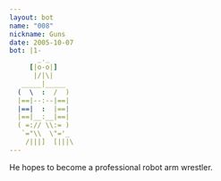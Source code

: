 ```yaml
---
layout: bot
name: "008"
nickname: Guns
date: 2005-10-07
bot: |1-
       _._      
     [|o-o|]    
      |/|\|     
   _____|_____  
  (  \  :  /  ) 
  |==|--:--|==| 
  |==|  :  |==| 
  |==|__:__|==| 
  ( =:// \\:= ) 
   `="\\  \"='_ 
    /|||]  [|||\
---
```

He hopes to become a professional robot arm wrestler.